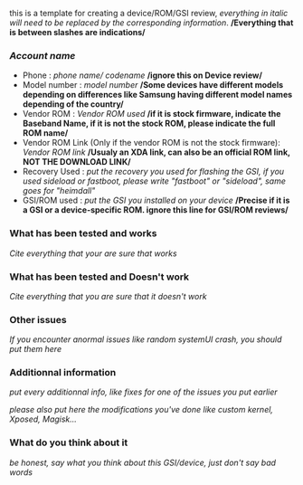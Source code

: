 this is a template for creating a device/ROM/GSI review, _everything in italic will need to be replaced by the corresponding information_. __/Everything that is between slashes are indications/__

### _Account name_
- Phone : _phone name/ codename_ __/ignore this on Device review/__
- Model number : _model number_ __/Some devices have different models depending on differences like Samsung having different model names depending of the country/__
- Vendor ROM : _Vendor ROM used_ __/if it is stock firmware, indicate the Baseband Name, if it is not the stock ROM, please indicate the full ROM name/__
- Vendor ROM Link (Only if the vendor ROM is not the stock firmware): _Vendor ROM link_ __/Usualy an XDA link, can also be an official ROM link, NOT THE DOWNLOAD LINK/__ 
- Recovery Used : _put the recovery you used for flashing the GSI, if you used sideload or fastboot, please write "fastboot" or "sideload", same goes for "heimdall"_
- GSI/ROM used : _put the GSI you installed on your device_ __/Precise if it is a GSI or a device-specific ROM. ignore this line for GSI/ROM reviews/__

### What has been tested and __works__
_Cite everything that your are sure that works_

### What has been tested and __Doesn't work__
_Cite everything that you are sure that it doesn't work_

### Other issues
_If you encounter anormal issues like random systemUI crash, you should put them here_

### Additionnal information
_put every additionnal info, like fixes for one of the issues you put earlier_

_please also put here the modifications you've done like custom kernel, Xposed, Magisk..._

### What do you think about it
_be honest, say what you think about this GSI/device, just don't say bad words_